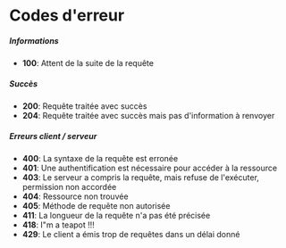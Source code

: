 # Codes d'erreur
##### Informations
* **100**: Attent de la suite de la requête

##### Succès
* **200**: Requête traitée avec succès
* **204**: Requête traitée avec succès mais pas d'information à renvoyer

##### Erreurs client / serveur
* **400**: La syntaxe de la requête est erronée
* **401**: Une authentification est nécessaire pour accéder à la ressource
* **403**: Le serveur a compris la requête, mais refuse de l'exécuter, permission non accordée
* **404**: Ressource non trouvée
* **405**: Méthode de requête non autorisée
* **411**: La longueur de la requête n'a pas été précisée
* **418**: I"m a teapot !!!
* **429**: Le client a émis trop de requêtes dans un délai donné

